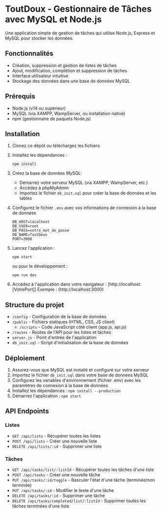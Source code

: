 # ToutDoux - Gestionnaire de Tâches avec MySQL et Node.js

Une application simple de gestion de tâches qui utilise Node.js, Express et MySQL pour stocker les données.

## Fonctionnalités

- Création, suppression et gestion de listes de tâches
- Ajout, modification, complétion et suppression de tâches
- Interface utilisateur intuitive
- Stockage des données dans une base de données MySQL

## Prérequis

- Node.js (v14 ou supérieur)
- MySQL (via XAMPP, WampServer, ou installation native)
- npm (gestionnaire de paquets Node.js)

## Installation

1. Clonez ce dépôt ou téléchargez les fichiers
2. Installez les dépendances :
   ```
   npm install
   ```
3. Créez la base de données MySQL:
   - Démarrez votre serveur MySQL (via XAMPP, WampServer, etc.)
   - Accédez à phpMyAdmin
   - Importez le fichier `db_init.sql` pour créer la base de données et les tables

4. Configurez le fichier `.env` avec vos informations de connexion à la base de données
   ```
   DB_HOST=localhost
   DB_USER=root
   DB_PASS=votre_mot_de_passe
   DB_NAME=ToutDoux
   PORT=3000
   ```

5. Lancez l'application :
   ```
   npm start
   ```
   ou pour le développement :
   ```
   npm run dev
   ```

6. Accédez à l'application dans votre navigateur : [http://localhost:[VotrePort]]  Exemple : (http://localhost:3000)

## Structure du projet

- `/config` - Configuration de la base de données
- `/public` - Fichiers statiques (HTML, CSS, JS client)
  - `/scripts` - Code JavaScript côté client (app.js, api.js)
- `/routes` - Routes de l'API pour les listes et tâches
- `server.js` - Point d'entrée de l'application
- `db_init.sql` - Script d'initialisation de la base de données

## Déploiement

1. Assurez-vous que MySQL est installé et configuré sur votre serveur
2. Importez le fichier `db_init.sql` dans votre base de données MySQL
3. Configurez les variables d'environnement (fichier .env) avec les paramètres de connexion à la base de données
4. Installez les dépendances : `npm install --production`
5. Démarrez l'application : `npm start`

## API Endpoints

### Listes
- `GET /api/lists` - Récupérer toutes les listes
- `POST /api/lists` - Créer une nouvelle liste
- `DELETE /api/lists/:id` - Supprimer une liste

### Tâches
- `GET /api/tasks/list/:listId` - Récupérer toutes les tâches d'une liste
- `POST /api/tasks` - Créer une nouvelle tâche
- `PUT /api/tasks/:id/toggle` - Basculer l'état d'une tâche (terminée/non terminée)
- `PUT /api/tasks/:id` - Modifier le texte d'une tâche
- `DELETE /api/tasks/:id` - Supprimer une tâche
- `DELETE /api/tasks/completed/list/:listId` - Supprimer toutes les tâches terminées d'une liste 
